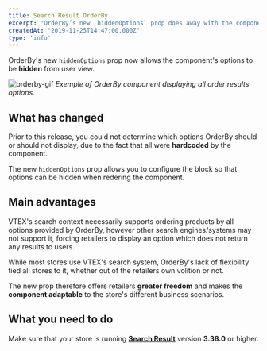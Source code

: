 ```yaml
---
title: Search Result OrderBy
excerpt: "OrderBy’s new `hiddenOptions` prop does away with the component’s forced exhibitionism. Its options can now either be hidden or displayed according to the retailer’s chosen scenario."
createdAt: "2019-11-25T14:47:00.000Z"
type: 'info'
---
```

OrderBy's new `hiddenOptions` prop now allows the component's options to be **hidden** from user view. 

![orderby-gif](https://user-images.githubusercontent.com/52087100/69576047-47b32080-0faa-11ea-9436-1c9f860b34e4.gif)
_Exemple of OrderBy component displaying all order results options._

## What has changed

Prior to this release, you could not determine which options OrderBy should or should not display, due to the fact that all were **hardcoded** by the component.  

The new `hiddenOptions` prop allows you to configure the block so that options can be hidden when redering the component. 

## Main advantages

VTEX's search context necessarily supports ordering products by all options provided by OrderBy, however other search engines/systems may not support it, forcing retailers to display an option which does not return any results to users.

While most stores use VTEX's search system, OrderBy's lack of flexibility tied all stores to it, whether out of the retailers own volition or not.  

The new prop therefore offers retailers **greater freedom** and makes the **component adaptable** to the store's different business scenarios. 

## What you need to do

Make sure that your store is running [**Search Result**](https://vtex.io/docs/app/vtex.search-result) version **3.38.0** or higher.
